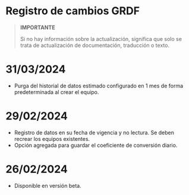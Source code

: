 # Registro de cambios GRDF

>**IMPORTANTE**
>
>Si no hay información sobre la actualización, significa que solo se trata de actualización de documentación, traducción o texto.

# 31/03/2024

- Purga del historial de datos estimado configurado en 1 mes de forma predeterminada al crear el equipo.

# 29/02/2024

- Registro de datos en su fecha de vigencia y no lectura. Se deben recrear los equipos existentes.
- Opción agregada para guardar el coeficiente de conversión diario.

# 26/02/2024

- Disponible en versión beta.

